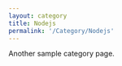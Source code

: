 ```yaml
---
layout: category
title: Nodejs
permalink: '/Category/Nodejs'
---
```


Another sample category page.

